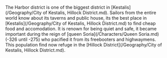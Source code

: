 The Harbor district is one of the biggest district in [Kestalis](/Geography/City of Kestalis, Hillock District.md).
Sailors from the entire world know about its taverns and public house, 
its the best place in [Kestalis](/Geography/City of Kestalis, Hillock District.md) to find cheap food and accomodation.
It is renown for being quiet and safe, it became important during the reign of [queen Soria](/Characters/Queen Soria.md) (-326 until -275) who pacified it
from its freebooters and highwaymens. This population find now refuge in the [Hillock District](/Geography/City of Kestalis, Hillock District.md).
